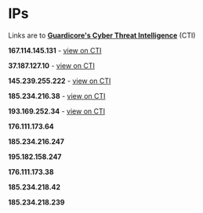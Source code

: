 # IPs

Links are to [**Guardicore's Cyber Threat Intelligence**](https://threatintelligence.guardicore.com) (CTI)

**167.114.145.131** - [view on CTI](https://threatintelligence.guardicore.com/ip/167.114.145.131)

**37.187.127.10** - [view on CTI](https://threatintelligence.guardicore.com/ip/37.187.127.10)

**145.239.255.222** - [view on CTI](https://threatintelligence.guardicore.com/ip/145.239.255.222)

**185.234.216.38** - [view on CTI](https://threatintelligence.guardicore.com/ip/185.234.216.38)

**193.169.252.34** - [view on CTI](https://threatintelligence.guardicore.com/ip/193.169.252.34)

**176.111.173.64**

**185.234.216.247**

**195.182.158.247**

**176.111.173.38**

**185.234.218.42**

**185.234.218.239**